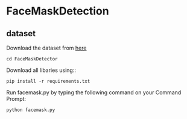 # FaceMaskDetection

## dataset
Download the dataset from [here](https://data-flair.training/blogs/download-face-mask-data/)
```
cd FaceMaskDetector
```

Download all libaries using::
```
pip install -r requirements.txt
```

Run facemask.py by typing the following command on your Command Prompt:
```
python facemask.py
```



